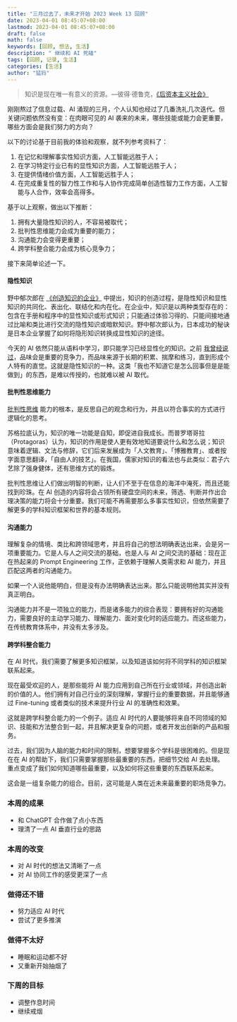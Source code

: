 ```yaml
---
title: "三月过去了，未来才开始 2023 Week 13 回顾"
date: 2023-04-01 08:45:07+08:00
lastmod: 2023-04-01 08:45:07+08:00
draft: false
math: false
keywords: [回顾, 想法, 生活]
description: " 继续和 AI 死磕"
tags: [回顾, 记录, 生活]
categories: [生活]
author: "猛犸"
---
```


> 知识是现在唯一有意义的资源。—彼得·德鲁克，[《后资本主义社会》](https://book.douban.com/subject/3882250/)

刚刚熬过了信息过载、AI 涌现的三月，个人认知也经过了几番洗礼几次迭代。但关键问题依然没有变：在肉眼可见的 AI 袭来的未来，哪些技能或能力会更重要，哪些方面会是我们努力的方向？

以下的讨论基于目前我的体验和观察，就不列参考资料了：

1. 在记忆和理解事实性知识方面，人工智能远胜于人；
2. 在学习特定行业已有的显性知识方面，人工智能远胜于人；
3. 在提供情绪价值方面，人工智能远胜于人；
4. 在完成重复性的智力性工作和与人协作完成简单创造性智力工作方面，人工智能与人合作，效率会高得多。

基于以上观察，做出以下推断：

1. 拥有大量隐性知识的人，不容易被取代；
2. 批判性思维能力会成为重要的能力；
3. 沟通能力会变得更重要；
4. 跨学科整合能力会成为核心竞争力；

接下来简单论述一下。

#### 隐性知识

野中郁次郎在 [《创造知识的企业》](https://book.douban.com/subject/1811450/) 中提出，知识的创造过程，是隐性知识和显性知识的共同化、表出化、联结化和内在化。在企业中，知识是以两种类型存在的：包含在手册和程序中的显性知识或形式知识；只能通过体验习得的、只能间接地通过比喻和类比进行交流的隐性知识或暗默知识。野中郁次郎认为，日本成功的秘诀是日本企业掌握了如何将隐形知识转换成显性知识的途径。

今天的 AI 依然只能从语料中学习，即只能学习已经显性化的知识。之前 [我曾经说过](https://yemengma.cn/post/23w10-review/)，品味会是重要的竞争力，而品味来源于长期的积累、揣摩和练习，直到形成个人特有的直觉。这就是隐性知识的一种。这类「我也不知道它是怎么回事但是是能做到」的东西，是难以传授的，也就难以被 AI 取代。

#### 批判性思维能力

[批判性思维](https://book.douban.com/subject/35298208/) 能力的根本，是反思自己的观念和行为，并且以符合事实的方式进行逻辑化的思考。

苏格拉底认为，知识的唯一功能是自知，即促进自我成长。而普罗塔哥拉（Protagoras）认为，知识的作用是使人更有效地知道要说什么和怎么说；知识意味着逻辑、文法与修辞，它们后来发展成为「人文教育」、「博雅教育」、或者按字面意思翻译，「自由人的技艺」。在我国，儒家对知识的看法也与此类似：君子六艺除了强身健体，还有思维方式的锻炼。

批判性思维让人们做出明智的判断，让人们不至于在信息的海洋中淹死，而且还能找到珍珠。在 AI 创造的内容将会占领所有硬盘空间的未来，筛选、判断并作出合理决策的能力将会十分重要。我们可能不再需要那么多事实性知识，但依然需要了解更多的学科知识框架和世界的基本规则。

#### 沟通能力

理解复杂的情境、类比和跨领域思考，并且将自己的想法明确表达出来，会是另一项重要能力。它是人与人之间交流的基础，也是人与 AI 之间交流的基础：现在正在热起来的 Prompt Engineering 工作，正依赖于理解人类需求和 AI 能力，并且匹配这两者的沟通能力。

如果一个人说他能明白，但是没有办法明确表达出来。那么只能说明他其实并没有真正明白。

沟通能力并不是一项独立的能力，而是诸多能力的综合表现：要拥有好的沟通能力，需要良好的主动学习能力、理解能力、面对变化时的适应能力。而这些能力，在传统教育体系中，并没有太多涉及。

#### 跨学科整合能力

在 AI 时代，我们需要了解更多知识框架，以及知道该如何将不同学科的知识框架联系起来。

现在最受欢迎的人，是那些能将 AI 能力应用到自己所在行业或领域，并创造出新的价值的人。他们拥有对自己行业的深刻理解，掌握行业的重要数据，并且能够通过 Fine-tuning 或者类似的技术来提升行业 AI 的准确性和效果。

这就是跨学科整合能力的一个例子。适应 AI 时代的人要能够将来自不同领域的知识、技能和方法整合到一起，并且解决更复杂的问题，或者开发出创新的产品和服务。

过去，我们因为人脑的能力和时间的限制，想要掌握多个学科是很困难的。但是现在在 AI 的帮助下，我们只需要掌握那些最重要的东西，把细节交给 AI 去处理。重点变成了我们如何知道哪些最重要，以及如何将这些重要的东西联系起来。

这会是一组复杂能力的组合。目前，这可能是人类在近未来最重要的职场竞争力。

### 本周的成果

- 和 ChatGPT 合作做了点小东西
- 理清了一点 AI 垂直行业的思路

### 本周的改变

- 对 AI 时代的想法又清晰了一点
- 对 AI 协同工作的感受更深了一点

### 做得还不错

- 努力适应 AI 时代
- 尝试了更多推演

### 做得不太好

- 睡眠和运动都不好
- 又重新开始抽烟了

### 下周的目标

- 调整作息时间
- 继续戒烟
